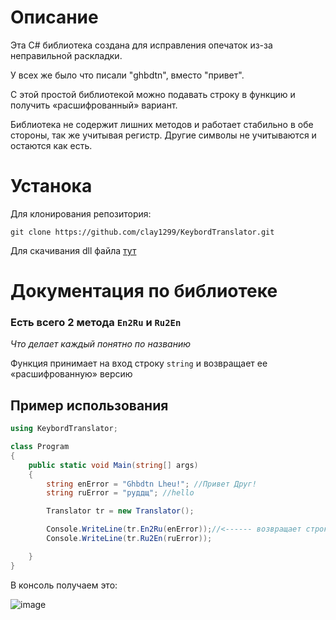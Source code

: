 # Описание
Эта C# библиотека создана для исправления опечаток из-за неправильной раскладки.

У всех же было что писали "ghbdtn", вместо "привет".

С этой простой библиотекой можно подавать строку в функцию и получить «расшифрованный» вариант.

Библиотека не содержит лишних методов и работает стабильно в обе стороны, так же учитывая регистр. Другие символы не учитываются и остаются как есть.

# Устанока

Для клонирования репозитория:
```
git clone https://github.com/clay1299/KeybordTranslator.git
```

Для скачивания dll файла [тут](https://github.com/clay1299/KeybordTranslator/releases/download/v.1.0/KeybordTranslator.dll)

# Документация по библиотеке
### Есть всего 2 метода ```En2Ru``` и ```Ru2En```
_Что делает каждый понятно по названию_

Функция принимает на вход строку ```string``` и возвращает ее «расшифрованную» версию

## Пример использования

``` C#
using KeybordTranslator;

class Program
{
    public static void Main(string[] args)
    {
        string enError = "Ghbdtn Lheu!"; //Привет Друг!
        string ruError = "руддщ"; //hello

        Translator tr = new Translator();

        Console.WriteLine(tr.En2Ru(enError));//<------ возвращает строку
        Console.WriteLine(tr.Ru2En(ruError));

    }
}
```
В консоль получаем это:

![image](https://github.com/user-attachments/assets/9811e139-c3c7-4008-8c29-8b18018d6bf8)


